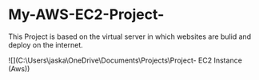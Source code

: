 # My-AWS-EC2-Project-
This Project is based on the virtual server in which websites are bulid and deploy on the internet.

![](C:\Users\jaska\OneDrive\Documents\Projects\Project- EC2 Instance (Aws))
